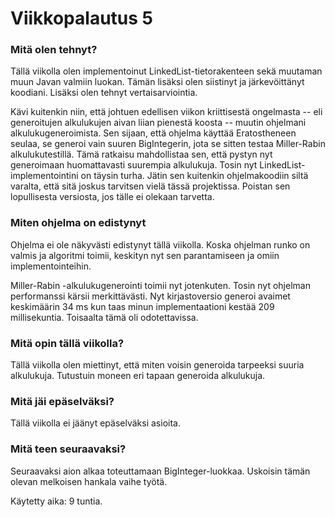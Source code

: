 # Viikkopalautus 5

### Mitä olen tehnyt?

Tällä viikolla olen implementoinut LinkedList-tietorakenteen sekä muutaman muun Javan valmiin luokan. Tämän lisäksi olen siistinyt ja järkevöittänyt
koodiani. Lisäksi olen tehnyt vertaisarviointia. 

Kävi kuitenkin niin, että johtuen edellisen viikon kriittisestä ongelmasta -- eli generoitujen alkulukujen aivan liian pienestä koosta -- muutin ohjelmani alkulukugeneroimista. Sen sijaan, että ohjelma käyttää Eratostheneen seulaa, se generoi vain suuren BigIntegerin, jota se sitten testaa Miller-Rabin alkulukutestillä. Tämä ratkaisu mahdollistaa sen, että pystyn nyt generoimaan huomattavasti suurempia alkulukuja. Tosin nyt LinkedList-implementointini on täysin turha. Jätin sen kuitenkin ohjelmakoodiin siltä varalta, että sitä joskus tarvitsen vielä tässä projektissa. Poistan sen lopullisesta versiosta, jos tälle ei olekaan tarvetta.

### Miten ohjelma on edistynyt

Ohjelma ei ole näkyvästi edistynyt tällä viikolla. Koska ohjelman runko on valmis ja algoritmi toimii, keskityn nyt sen parantamiseen ja omiin implementointeihin.

Miller-Rabin -alkulukugenerointi toimii nyt jotenkuten. Tosin nyt ohjelman performanssi kärsii merkittävästi. Nyt kirjastoversio generoi avaimet keskimäärin 34 ms kun taas minun implementaationi kestää 209 millisekuntia. Toisaalta tämä oli odotettavissa. 
 
### Mitä opin tällä viikolla?

Tällä viikolla olen miettinyt, että miten voisin generoida tarpeeksi suuria alkulukuja. Tutustuin moneen eri tapaan generoida alkulukuja. 

### Mitä jäi epäselväksi?

Tällä viikolla ei jäänyt epäselväksi asioita.

### Mitä teen seuraavaksi?

Seuraavaksi aion alkaa toteuttamaan BigInteger-luokkaa. Uskoisin tämän olevan melkoisen hankala vaihe työtä.

Käytetty aika: 9 tuntia. 
